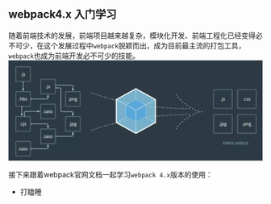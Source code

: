 ## webpack4.x 入门学习
随着前端技术的发展，前端项目越来越复杂，模块化开发、前端工程化已经变得必不可少，在这个发展过程中`webpack`脱颖而出，成为目前最主流的打包工具，`webpack`也成为前端开发必不可少的技能。
![s](./images/main.jpg)  

接下来跟着webpack官网文档一起学习`webpack 4.x`版本的使用：
- 打瞌睡